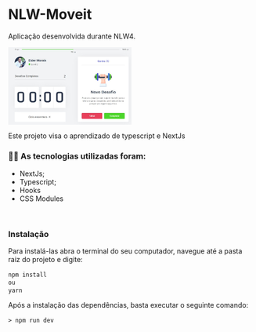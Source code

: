 # NLW-Moveit
Aplicação desenvolvida durante NLW4.

<img align="center" alt="GIF" src="/public/moveit.JPG" width="50%" />

<br />

Este projeto visa o aprendizado de typescript e NextJs

### :man_technologist: As tecnologias utilizadas foram:

* NextJs;
* Typescript;
* Hooks
* CSS Modules
<br />

### Instalação

Para instalá-las abra o terminal do seu computador, navegue até a pasta raiz do projeto e digite:

```
npm install
ou
yarn
```

Após a instalação das dependências, basta executar o seguinte comando:


```
> npm run dev
```
